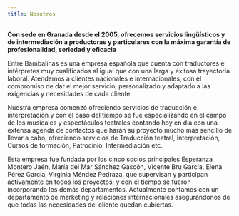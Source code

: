 ```yaml
---
title: Nosotros
---
```

 
 **Con sede en Granada desde el 2005, ofrecemos servicios lingüísticos y de intermediación a productoras y particulares con la máxima garantía de profesionalidad, seriedad y eficacia**                                              
                                        
   
Entre Bambalinas es una empresa española que cuenta con traductores e intérpretes muy cualificados al igual que con una larga y exitosa trayectoria laboral.  Atendemos a clientes nacionales e internacionales, con el compromiso de dar el mejor servicio, personalizado y adaptado a las exigencias y necesidades de cada cliente. 

Nuestra empresa comenzó ofreciendo servicios de traducción e interpretación y con el paso del tiempo  se fue especializando en el campo de los musicales y espectáculos teatrales contando hoy en día con una extensa agenda de contactos que harán su proyecto mucho más sencillo de llevar a cabo, ofreciendo servicios de Traducción teatral, Interpretación, Cursos de formación, Patrocinio, Intermediación etc.
 
Esta empresa fue fundada por los cinco socios principales Esperanza Montero Jaén, María del Mar Sánchez Gascón, Vicente Bru García, Elena Pérez García, Virginia Méndez Pedraza, que supervisan y participan activamente en todos los proyectos; y con el tiempo se fueron incorporando los demás departamentos. Actualmente contamos con un departamento de marketing y relaciones internacionales asegurándonos de que todas las necesidades del cliente quedan cubiertas.

 
